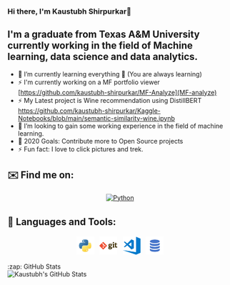 
### Hi there, I'm Kaustubh Shirpurkar👋

## I'm a graduate from Texas A&M University currently working in the field of Machine learning, data science and data analytics.  

- 🌱 I’m currently learning everything 🤣 (You are always learning)
- ⚡ I'm currently working on a MF portfolio viewer [https://github.com/kaustubh-shirpurkar/MF-Analyze](MF-analyze)
- ⚡ My Latest project is Wine recommendation using DistillBERT https://github.com/kaustubh-shirpurkar/Kaggle-Notebooks/blob/main/semantic-similarity-wine.ipynb 
- 👯 I’m looking to gain some working experience in the field of machine learning.
- 🥅 2020 Goals: Contribute more to Open Source projects
- ⚡ Fun fact: I love to click pictures and trek.

## ✉️ Find me on:

<p align="center">
 <a href="mailto:kaustubh.shirpurkar@gmail.com"> <img src="https://cdn.jsdelivr.net/npm/simple-icons@v3/icons/gmail.svg" alt="Python" height="40" style="vertical-align:top; margin:4px"></a>
</p>

## 🧰 Languages and Tools:
<p align="center">
<img src="https://raw.githubusercontent.com/github/explore/80688e429a7d4ef2fca1e82350fe8e3517d3494d/topics/python/python.png" alt="Python" height="40" style="vertical-align:top; margin:4px">
<img src="https://raw.githubusercontent.com/github/explore/80688e429a7d4ef2fca1e82350fe8e3517d3494d/topics/git/git.png" alt="Git" height="40" style="vertical-align:top; margin:4px">
<img src="https://raw.githubusercontent.com/github/explore/80688e429a7d4ef2fca1e82350fe8e3517d3494d/topics/visual-studio-code/visual-studio-code.png" alt="VS Code" height="40" style="vertical-align:top; margin:4px">
<img src="https://raw.githubusercontent.com/github/explore/80688e429a7d4ef2fca1e82350fe8e3517d3494d/topics/sql/sql.png" alt="SQL" height="40" style="vertical-align:top; margin:4px" >
</p>

<summary>:zap: GitHub Stats</summary>

<img align="left" alt="Kaustubh's GitHub Stats" src="https://github-readme-stats.codestackr.vercel.app/api?username=kaustubh-shirpurkar&show_icons=true&hide_border=true" />
